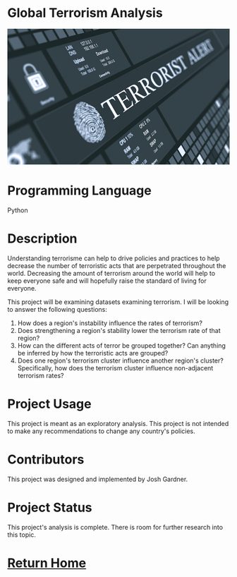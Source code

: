 # Global Terrorism Analysis
![terrorism](/Images/terrorism.jpg)

# Programming Language

Python

# Description

Understanding terrorisme can help to drive policies and practices to help decrease the number of terroristic acts that are perpetrated throughout the world. Decreasing the amount of terrorism around the world will help to keep everyone safe and will hopefully raise the standard of living for everyone.

This project will be examining datasets examining terrorism. I will be looking to answer the following questions:

1. How does a region's instability influence the rates of terrorism?
2. Does strengthening a region's stability lower the terrorism rate of that region?
3. How can the different acts of terror be grouped together? Can anything be inferred by how the terroristic acts are grouped?
4. Does one region's terrorism cluster influence another region's cluster? Specifically, how does the terrorism cluster influence non-adjacent terrorism rates?

# Project Usage

This project is meant as an exploratory analysis. This project is not intended to make any recommendations to change any country's policies.

# Contributors

This project was designed and implemented by Josh Gardner.

# Project Status

This project's analysis is complete. There is room for further research into this topic.

# [Return Home](https://yasa-mufasa.github.io/Josh-Gardner.github.io/)
